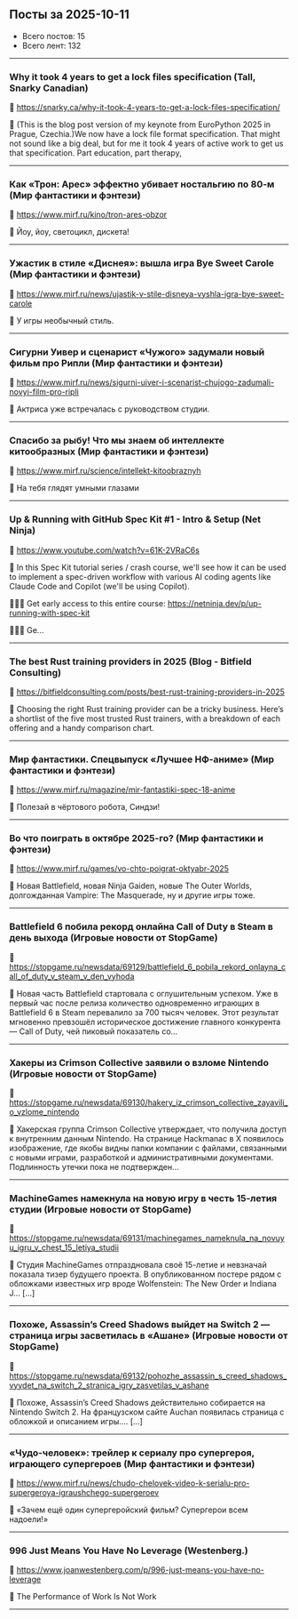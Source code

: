 ## Посты за 2025-10-11

- Всего постов: 15
- Всего лент: 132

----

### Why it took 4 years to get a lock files specification (Tall, Snarky Canadian)

🔗 https://snarky.ca/why-it-took-4-years-to-get-a-lock-files-specification/

💬 (This is the blog post version of my keynote from EuroPython 2025 in Prague, Czechia.)We now have a lock file format specification. That might not sound like a big deal, but for me it took 4 years of active work to get us that specification. Part education, part therapy,

---

### Как «Трон: Арес» эффектно убивает ностальгию по 80-м (Мир фантастики и фэнтези)

🔗 https://www.mirf.ru/kino/tron-ares-obzor

💬 Йоу, йоу, светоцикл, дискета!

---

### Ужастик в стиле «Диснея»: вышла игра Bye Sweet Carole (Мир фантастики и фэнтези)

🔗 https://www.mirf.ru/news/ujastik-v-stile-disneya-vyshla-igra-bye-sweet-carole

💬 У игры необычный стиль.

---

### Сигурни Уивер и сценарист «Чужого» задумали новый фильм про Рипли (Мир фантастики и фэнтези)

🔗 https://www.mirf.ru/news/sigurni-uiver-i-scenarist-chujogo-zadumali-novyi-film-pro-ripli

💬 Актриса уже встречалась с руководством студии.

---

### Спасибо за рыбу! Что мы знаем об интеллекте китообразных (Мир фантастики и фэнтези)

🔗 https://www.mirf.ru/science/intellekt-kitoobraznyh

💬 На тебя глядят умными глазами

---

### Up & Running with GitHub Spec Kit #1 - Intro & Setup (Net Ninja)

🔗 https://www.youtube.com/watch?v=61K-2VRaC6s

💬 In this Spec Kit tutorial series / crash course, we'll see how it can be used to implement a spec-driven workflow with various AI coding agents like Claude Code and Copilot (we'll be using Copilot).

🍿🥷🏼 Get early access to this entire course:
https://netninja.dev/p/up-running-with-spec-kit

🧠🥷🏼  Ge...

---

### The best Rust training providers in 2025 (Blog - Bitfield Consulting)

🔗 https://bitfieldconsulting.com/posts/best-rust-training-providers-in-2025

💬 Choosing the right Rust training provider can be a tricky business. Here’s 
a shortlist of the five most trusted Rust trainers, with a breakdown of 
each offering and a handy comparison chart.

---

### Мир фантастики. Спецвыпуск «Лучшее НФ-аниме» (Мир фантастики и фэнтези)

🔗 https://www.mirf.ru/magazine/mir-fantastiki-spec-18-anime

💬 Полезай в чёртового робота, Синдзи!

---

### Во что поиграть в октябре 2025-го? (Мир фантастики и фэнтези)

🔗 https://www.mirf.ru/games/vo-chto-poigrat-oktyabr-2025

💬 Новая Battlefield, новая Ninja Gaiden, новые The Outer Worlds, долгожданная Vampire: The Masquerade, ну и другие игры тоже.

---

### Battlefield 6 побила рекорд онлайна Call of Duty в Steam в день выхода (Игровые новости от StopGame)

🔗 https://stopgame.ru/newsdata/69129/battlefield_6_pobila_rekord_onlayna_call_of_duty_v_steam_v_den_vyhoda

💬 Новая часть Battlefield стартовала с оглушительным успехом. Уже в первый час после релиза количество одновременно играющих в Battlefield 6 в Steam перевалило за 700 тысяч человек. Этот результат мгновенно превзошёл историческое достижение главного конкурента — Call of Duty, чей пиковый показатель со...

---

### Хакеры из Crimson Collective заявили о взломе Nintendo (Игровые новости от StopGame)

🔗 https://stopgame.ru/newsdata/69130/hakery_iz_crimson_collective_zayavili_o_vzlome_nintendo

💬 Хакерская группа Crimson Collective утверждает, что получила доступ к внутренним данным Nintendo. На странице Hackmanac в X появилось изображение, где якобы видны папки компании с файлами, связанными с новыми играми, разработкой и административными документами. Подлинность утечки пока не подтвержден...

---

### MachineGames намекнула на новую игру в честь 15-летия студии (Игровые новости от StopGame)

🔗 https://stopgame.ru/newsdata/69131/machinegames_nameknula_na_novuyu_igru_v_chest_15_letiya_studii

💬 Студия MachineGames отпраздновала своё 15-летие и невзначай показала тизер будущего проекта. В опубликованном постере рядом с обложками известных игр вроде Wolfenstein: The New Order и Indiana J… […]

---

### Похоже, Assassin’s Creed Shadows выйдет на Switch 2 — страница игры засветилась в «Ашане» (Игровые новости от StopGame)

🔗 https://stopgame.ru/newsdata/69132/pohozhe_assassin_s_creed_shadows_vyydet_na_switch_2_stranica_igry_zasvetilas_v_ashane

💬 Похоже, Assassin’s Creed Shadows действительно собирается на Nintendo Switch 2. На французском сайте Auchan появилась страница с обложкой и описанием игры.… […]

---

### «Чудо-человек»: трейлер к сериалу про супергероя, играющего супергероев (Мир фантастики и фэнтези)

🔗 https://www.mirf.ru/news/chudo-chelovek-video-k-serialu-pro-supergeroya-igraushchego-supergeroev

💬 «Зачем ещё один супергеройский фильм? Супергерои всем надоели!»

---

### 996 Just Means You Have No Leverage (Westenberg.)

🔗 https://www.joanwestenberg.com/p/996-just-means-you-have-no-leverage

💬 The Performance of Work Is Not Work

---


